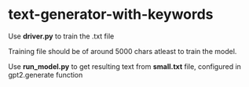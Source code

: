# text-generator-with-keywords

<p>Use <b>driver.py</b> to train the .txt file</p>

Training file should be of around 5000 chars atleast to train the model.

<p>Use <b>run_model.py</b> to get resulting text from <b>small.txt</b> file, configured in gpt2.generate function</p>
